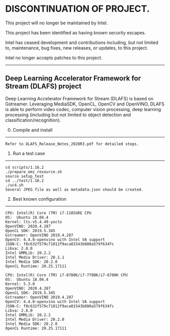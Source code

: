 # DISCONTINUATION OF PROJECT.

This project will no longer be maintained by Intel.

This project has been identified as having known security escapes.

Intel has ceased development and contributions including, but not limited to, maintenance, bug fixes, new releases, or updates, to this project.

Intel no longer accepts patches to this project.

----------------------------------------------------------------------------
Deep Learning Accelerator Framework for Stream (DLAFS) project
----------------------------------------------------------------------------

Deep Learning Accelerator Framework for Stream (DLAFS) is based on Gstreamer. Leveraging MediaSDK, OpenCL, OpenCV and OpenVINO, DLAFS is able to perform video codec, computer vision processing, deep learning processing (including but not limited to object detection and classification/recognition).

0. Compile and install
----------------------
	Refer to DLAFS_Release_Notes_2020R3.pdf for detailed steps.

1. Run a test case
------------------
	cd scripts/1.16.2
	./prepare_omz_resource.sh
	source setup_test
	cd ../test/1.16.2
	./uc4.sh
	Several JPEG file as well as metadata.json should be created.

2. Best known configuration
---------------------------
	CPU: Intel(R) Core (TM) i7-1185GRE CPU
	OS:  Ubuntu 18.04.4
	Kernel: lts-v5.4.49-yocto
	OpenVINO: 2020.4.287
	OpenCL SDK: 2019.5.345
	Gstreamer: OpenVINO 2019.4.287
	OpenCV: 4.4.0-openvino with Intel VA support
	JSON-C: f8c632f579c71012f9aca81543b880a579f634fc
	Libva: 2.8.0
	Intel GMMLib: 20.2.2
	Intel Media Driver: 20.1.1
	Intel Media SDK: 20.2.0
	OpenCL Runtime: 20.25.17111

	CPU: Intel(R) Core (TM) i7-8700K/i7-7700K/i7-6700K CPU
	OS:  Ubuntu 18.04.4
	Kernel: 5.3.0
	OpenVINO: 2020.4.287
	OpenCL SDK: 2019.5.345
	Gstreamer: OpenVINO 2019.4.287
	OpenCV: 4.4.0-openvino with Intel VA support
	JSON-C: f8c632f579c71012f9aca81543b880a579f634fc
	Libva: 2.8.0
	Intel GMMLib: 20.2.2
	Intel Media Driver: 20.2.0
	Intel Media SDK: 20.2.0
	OpenCL Runtime: 20.25.17111
